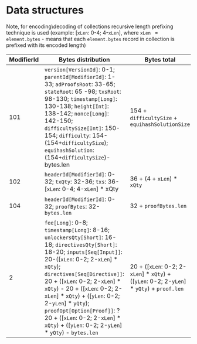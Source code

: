# Data structures

Note, for encoding\decoding of collections recursive length prefixing technique is used (example: \[`xLen`: 0-4; 4-`xLen`\], where `xLen ` = `element.bytes`  - means that each `element.bytes` record in collection is prefixed with its encoded length)

ModifierId | Bytes distribution | Bytes total | Desciption
-----------|--------------------|-------------|------------
101        | `version[VersionId]`: 0-1; `parentId[ModifierId]`: 1-33; `adProofsRoot`: 33-65; `stateRoot`: 65 -98; `txsRoot`: 98-130; `timestamp[Long]`: 130-138; `height[Int]`: 138-142; `nonce[Long]`: 142-150; `difficultySize[Int]`: 150-154; `difficulty`: 154-(154+`difficultySize`); `equihashSolution`: (154+`difficultySize`)-bytes.len | 154 + `difficultySize` + `equihashSolutionSize` | Block header
102        | `headerId[ModifierId]`: 0-32; `txQty`: 32-36; `txs`: 36-\[`xLen`: 0-4; 4-`xLen`\] * xQty | 36 + (4 + `xLen`) * `xQty` | Block payload
104        | `headerId[ModifierId]`: 0-32; `proofBytes`: 32-`bytes.len` | 32 + `proofBytes.len` | Authenticated dictionary proofs
2          | `fee[Long]`: 0-8; `timestamp[Long]`: 8-16; `unlockersQty[Short]`: 16-18; `directivesQty[Short]`: 18-20; `inputs[Seq[Input]]`: 20-(\[`xLen`: 0-2; 2-`xLen`\] * `xQty`); `directives[Seq[Directive]]`: 20 + (\[`xLen`: 0-2; 2-`xLen`\] * `xQty`) - 20 + (\[`xLen`: 0-2; 2-`xLen`\] * `xQty`) + (\[`yLen`: 0-2; 2-`yLen`\] * `yQty`); `proofOpt[Option[Proof]]`: ? 20 + (\[`xLen`: 0-2; 2-`xLen`\] * `xQty`) + (\[`yLen`: 0-2; 2-`yLen`\] * `yQty`) - `bytes.len` | 20 + (\[`xLen`: 0-2; 2-`xLen`\] * `xQty`) + (\[`yLen`: 0-2; 2-`yLen`\] * `yQty`) + `proof.len` | Transaction

